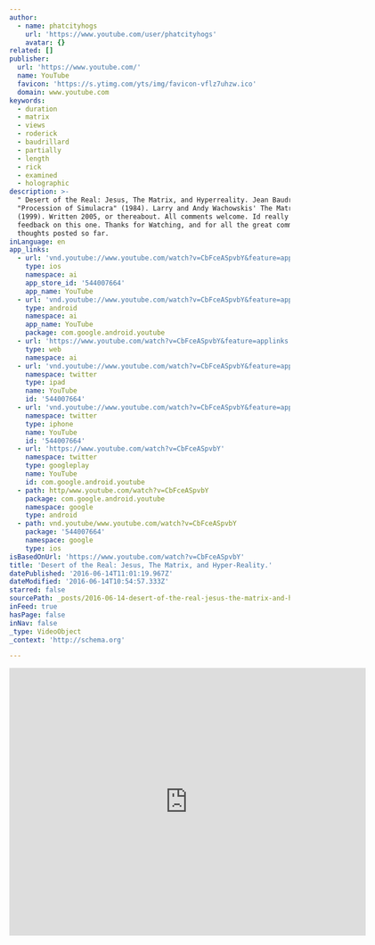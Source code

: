 ```yaml
---
author:
  - name: phatcityhogs
    url: 'https://www.youtube.com/user/phatcityhogs'
    avatar: {}
related: []
publisher:
  url: 'https://www.youtube.com/'
  name: YouTube
  favicon: 'https://s.ytimg.com/yts/img/favicon-vflz7uhzw.ico'
  domain: www.youtube.com
keywords:
  - duration
  - matrix
  - views
  - roderick
  - baudrillard
  - partially
  - length
  - rick
  - examined
  - holographic
description: >-
  " Desert of the Real: Jesus, The Matrix, and Hyperreality. Jean Baudrillard's
  "Procession of Simulacra" (1984). Larry and Andy Wachowskis' The Matrix
  (1999). Written 2005, or thereabout. All comments welcome. Id really like some
  feedback on this one. Thanks for Watching, and for all the great comments/
  thoughts posted so far.
inLanguage: en
app_links:
  - url: 'vnd.youtube://www.youtube.com/watch?v=CbFceASpvbY&feature=applinks'
    type: ios
    namespace: ai
    app_store_id: '544007664'
    app_name: YouTube
  - url: 'vnd.youtube://www.youtube.com/watch?v=CbFceASpvbY&feature=applinks'
    type: android
    namespace: ai
    app_name: YouTube
    package: com.google.android.youtube
  - url: 'https://www.youtube.com/watch?v=CbFceASpvbY&feature=applinks'
    type: web
    namespace: ai
  - url: 'vnd.youtube://www.youtube.com/watch?v=CbFceASpvbY&feature=applinks'
    namespace: twitter
    type: ipad
    name: YouTube
    id: '544007664'
  - url: 'vnd.youtube://www.youtube.com/watch?v=CbFceASpvbY&feature=applinks'
    namespace: twitter
    type: iphone
    name: YouTube
    id: '544007664'
  - url: 'https://www.youtube.com/watch?v=CbFceASpvbY'
    namespace: twitter
    type: googleplay
    name: YouTube
    id: com.google.android.youtube
  - path: http/www.youtube.com/watch?v=CbFceASpvbY
    package: com.google.android.youtube
    namespace: google
    type: android
  - path: vnd.youtube/www.youtube.com/watch?v=CbFceASpvbY
    package: '544007664'
    namespace: google
    type: ios
isBasedOnUrl: 'https://www.youtube.com/watch?v=CbFceASpvbY'
title: 'Desert of the Real: Jesus, The Matrix, and Hyper-Reality.'
datePublished: '2016-06-14T11:01:19.967Z'
dateModified: '2016-06-14T10:54:57.333Z'
starred: false
sourcePath: _posts/2016-06-14-desert-of-the-real-jesus-the-matrix-and-hyper-reality.md
inFeed: true
hasPage: false
inNav: false
_type: VideoObject
_context: 'http://schema.org'

---
```

<iframe src="https://cdn.embedly.com/widgets/media.html?src=https%3A%2F%2Fwww.youtube.com%2Fembed%2FCbFceASpvbY%3Ffeature%3Doembed&amp;url=http%3A%2F%2Fwww.youtube.com%2Fwatch%3Fv%3DCbFceASpvbY&amp;image=https%3A%2F%2Fi.ytimg.com%2Fvi%2FCbFceASpvbY%2Fhqdefault.jpg&amp;key=b7d04c9b404c499eba89ee7072e1c4f7&amp;type=text%2Fhtml&amp;schema=youtube" width="640" height="480" scrolling="no" frameborder="0" allowfullscreen="" style=""></iframe>